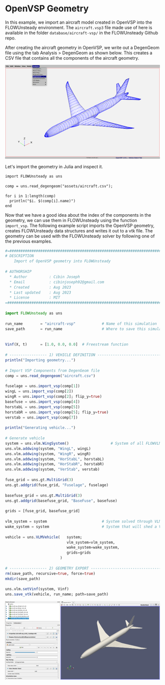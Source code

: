 # OpenVSP Geometry

In this example, we import an aircraft model created in OpenVSP into the FLOWUnsteady environment. The `aircraft.vsp3` file made use of here is available in the folder `database/aircraft-vsp/` in the FLOWUnsteady Github repo.

After creating the aircraft geometry in OpenVSP, we write out a DegenGeom file using the tab Analysis > DegenGeom as shown below. This creates a CSV file that contains all the components of the aircraft geometry.

![DegenGeom](assets/DegenGeom.png)

 Let's import the geometry in Julia and inspect it.
```@example inspect
import FLOWUnsteady as uns

comp = uns.read_degengeom("assets/aircraft.csv");

for i in 1:length(comp)
  println("$i. $(comp[i].name)")
end
```

Now that we have a good idea about the index of the components in the geometry, we can use them in FLOWUnsteady using the function `import_vsp`. The following example script imports the OpenVSP geometry, creates FLOWUnsteady data structures and writes it out to a vtk file. The geometry can be used with the FLOWUnsteady solver by following one of the previous examples.

```julia
#=##############################################################################
# DESCRIPTION
    Import of OpenVSP geometry into FLOWUnsteady

# AUTHORSHIP
  * Author          : Cibin Joseph
  * Email           : cibinjoseph92@gmail.com
  * Created         : Aug 2023
  * Last updated    : Aug 2023
  * License         : MIT
=###############################################################################

import FLOWUnsteady as uns

run_name        = "aircraft-vsp"            # Name of this simulation
save_path       = run_name                  # Where to save this simulation


Vinf(X, t)      = [1.0, 0.0, 0.0]  # Freestream function

# ----------------- 1) VEHICLE DEFINITION --------------------------------------
println("Importing geometry...")

# Import VSP Components from DegenGeom file
comp = uns.read_degengeom("aircraft.csv")

fuselage = uns.import_vsp(comp[1])
wingL = uns.import_vsp(comp[2])
wingR = uns.import_vsp(comp[2]; flip_y=true)
basefuse = uns.import_vsp(comp[4])
horstabL = uns.import_vsp(comp[5])
horstabR = uns.import_vsp(comp[5]; flip_y=true)
verstab = uns.import_vsp(comp[7])

println("Generating vehicle...")

# Generate vehicle
system = uns.vlm.WingSystem()                   # System of all FLOWVLM objects
uns.vlm.addwing(system, "WingL", wingL)
uns.vlm.addwing(system, "WingR", wingR)
uns.vlm.addwing(system, "HorStabL", horstabL)
uns.vlm.addwing(system, "HorStabR", horstabR)
uns.vlm.addwing(system, "VerStab", verstab)

fuse_grid = uns.gt.MultiGrid(3)
uns.gt.addgrid(fuse_grid, "Fuselage", fuselage)

basefuse_grid = uns.gt.MultiGrid(3)
uns.gt.addgrid(basefuse_grid, "BaseFuse", basefuse)

grids = [fuse_grid, basefuse_grid]

vlm_system = system                         # System solved through VLM solver
wake_system = system                        # System that will shed a VPM wake

vehicle = uns.VLMVehicle(   system;
                            vlm_system=vlm_system,
                            wake_system=wake_system,
                            grids=grids
                         )

# ----------------- 2) GEOMETRY EXPORT -----------------------------------------
rm(save_path, recursive=true, force=true)
mkdir(save_path)

uns.vlm.setVinf(system, Vinf)
uns.save_vtk(vehicle, run_name; path=save_path)
```

![Paraview](assets/aircraft-paraview.png)
